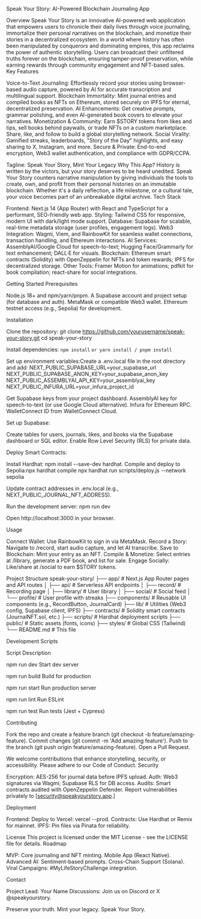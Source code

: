 Speak Your Story: AI-Powered Blockchain Journaling App

Overview
Speak Your Story is an innovative AI-powered web application that empowers users to chronicle their daily lives through voice journaling, immortalize their personal narratives on the blockchain, and monetize their stories in a decentralized ecosystem. In a world where history has often been manipulated by conquerors and dominating empires, this app reclaims the power of authentic storytelling. Users can broadcast their unfiltered truths forever on the blockchain, ensuring tamper-proof preservation, while earning rewards through community engagement and NFT-based sales.
Key Features

Voice-to-Text Journaling: Effortlessly record your stories using browser-based audio capture, powered by AI for accurate transcription and multilingual support.
Blockchain Immortality: Mint journal entries and compiled books as NFTs on Ethereum, stored securely on IPFS for eternal, decentralized preservation.
AI Enhancements: Get creative prompts, grammar polishing, and even AI-generated book covers to elevate your narratives.
Monetization & Community: Earn $STORY tokens from likes and tips, sell books behind paywalls, or trade NFTs on a custom marketplace. Share, like, and follow to build a global storytelling network.
Social Virality: Gamified streaks, leaderboards, "Story of the Day" highlights, and easy sharing to X, Instagram, and more.
Secure & Private: End-to-end encryption, Web3 wallet authentication, and compliance with GDPR/CCPA.

Tagline: Speak Your Story, Mint Your Legacy
Why This App?
History is written by the victors, but your story deserves to be heard unedited. Speak Your Story counters narrative manipulation by giving individuals the tools to create, own, and profit from their personal histories on an immutable blockchain. Whether it's a daily reflection, a life milestone, or a cultural tale, your voice becomes part of an unbreakable digital archive.
Tech Stack

Frontend: Next.js 14 (App Router) with React and TypeScript for a performant, SEO-friendly web app.
Styling: Tailwind CSS for responsive, modern UI with dark/light mode support.
Database: Supabase for scalable, real-time metadata storage (user profiles, engagement logs).
Web3 Integration: Wagmi, Viem, and RainbowKit for seamless wallet connections, transaction handling, and Ethereum interactions.
AI Services: AssemblyAI/Google Cloud for speech-to-text; Hugging Face/Grammarly for text enhancement; DALL·E for visuals.
Blockchain: Ethereum smart contracts (Solidity) with OpenZeppelin for NFTs and token rewards; IPFS for decentralized storage.
Other Tools: Framer Motion for animations; pdfkit for book compilation; react-share for social integrations.

Getting Started
Prerequisites

Node.js 18+ and npm/yarn/pnpm.
A Supabase account and project setup (for database and auth).
MetaMask or compatible Web3 wallet.
Ethereum testnet access (e.g., Sepolia) for development.

Installation

Clone the repository:
git clone https://github.com/yourusername/speak-your-story.git
cd speak-your-story


Install dependencies:
`npm install`
`or yarn install / pnpm install`


Set up environment variables:Create a .env.local file in the root directory and add:
NEXT_PUBLIC_SUPABASE_URL=your_supabase_url
NEXT_PUBLIC_SUPABASE_ANON_KEY=your_supabase_anon_key
NEXT_PUBLIC_ASSEMBLYAI_API_KEY=your_assemblyai_key
NEXT_PUBLIC_INFURA_URL=your_infura_project_id


Get Supabase keys from your project dashboard.
AssemblyAI key for speech-to-text (or use Google Cloud alternative).
Infura for Ethereum RPC.
WalletConnect ID from WalletConnect Cloud.


Set up Supabase:

Create tables for users, journals, likes, and books via the Supabase dashboard or SQL editor.
Enable Row Level Security (RLS) for private data.


Deploy Smart Contracts:

Install Hardhat: npm install --save-dev hardhat.
Compile and deploy to Sepolia:npx hardhat compile
npx hardhat run scripts/deploy.js --network sepolia


Update contract addresses in .env.local (e.g., NEXT_PUBLIC_JOURNAL_NFT_ADDRESS).


Run the development server:
npm run dev

Open http://localhost:3000 in your browser.


Usage

Connect Wallet: Use RainbowKit to sign in via MetaMask.
Record a Story: Navigate to /record, start audio capture, and let AI transcribe.
Save to Blockchain: Mint your entry as an NFT.
Compile & Monetize: Select entries at /library, generate a PDF book, and list for sale.
Engage Socially: Like/share at /social to earn $STORY tokens.

Project Structure
speak-your-story/
├── app/                  # Next.js App Router pages and API routes
│   ├── api/              # Serverless API endpoints
│   ├── record/           # Recording page
│   ├── library/          # User library
│   ├── social/           # Social feed
│   └── profile/          # User profile with streaks
├── components/           # Reusable UI components (e.g., RecordButton, JournalCard)
├── lib/                  # Utilities (Web3 config, Supabase client, IPFS)
├── contracts/            # Solidity smart contracts (JournalNFT.sol, etc.)
├── scripts/              # Hardhat deployment scripts
├── public/               # Static assets (fonts, icons)
├── styles/               # Global CSS (Tailwind)
└── README.md             # This file

Development Scripts

Script
Description

npm run dev
Start dev server

npm run build
Build for production

npm run start
Run production server

npm run lint
Run ESLint

npm run test
Run tests (Jest + Cypress)

Contributing

Fork the repo and create a feature branch (git checkout -b feature/amazing-feature).
Commit changes (git commit -m 'Add amazing feature').
Push to the branch (git push origin feature/amazing-feature).
Open a Pull Request.

We welcome contributions that enhance storytelling, security, or accessibility. Please adhere to our Code of Conduct.
Security

Encryption: AES-256 for journal data before IPFS upload.
Auth: Web3 signatures via Wagmi; Supabase RLS for DB access.
Audits: Smart contracts audited with OpenZeppelin Defender.
Report vulnerabilities privately to [security@speakyourstory.app.]

Deployment

Frontend: Deploy to Vercel: vercel --prod.
Contracts: Use Hardhat or Remix for mainnet.
IPFS: Pin files via Pinata for reliability.

License
This project is licensed under the MIT License - see the LICENSE file for details.
Roadmap

 MVP: Core journaling and NFT minting.
 Mobile App (React Native).
 Advanced AI: Sentiment-based prompts.
 Cross-Chain Support (Solana).
 Viral Campaigns: #MyLifeStoryChallenge integration.

Contact

Project Lead: Your Name
Discussions: Join us on Discord or X @speakyourstory.

Preserve your truth. Mint your legacy. Speak Your Story.
